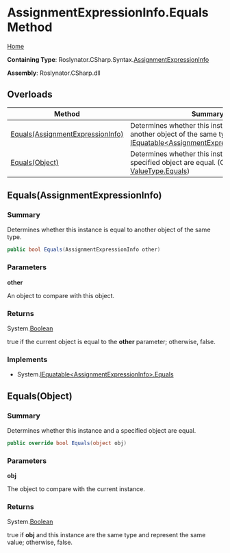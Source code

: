 # AssignmentExpressionInfo\.Equals Method

[Home](../../../../../README.md)

**Containing Type**: Roslynator\.CSharp\.Syntax\.[AssignmentExpressionInfo](../README.md)

**Assembly**: Roslynator\.CSharp\.dll

## Overloads

| Method | Summary |
| ------ | ------- |
| [Equals(AssignmentExpressionInfo)](#Roslynator_CSharp_Syntax_AssignmentExpressionInfo_Equals_Roslynator_CSharp_Syntax_AssignmentExpressionInfo_) | Determines whether this instance is equal to another object of the same type\. \(Implements [IEquatable\<AssignmentExpressionInfo>.Equals](https://docs.microsoft.com/en-us/dotnet/api/system.iequatable-1.equals)\) |
| [Equals(Object)](#Roslynator_CSharp_Syntax_AssignmentExpressionInfo_Equals_System_Object_) | Determines whether this instance and a specified object are equal\. \(Overrides [ValueType.Equals](https://docs.microsoft.com/en-us/dotnet/api/system.valuetype.equals)\) |

## Equals\(AssignmentExpressionInfo\) <a name="Roslynator_CSharp_Syntax_AssignmentExpressionInfo_Equals_Roslynator_CSharp_Syntax_AssignmentExpressionInfo_"></a>

### Summary

Determines whether this instance is equal to another object of the same type\.

```csharp
public bool Equals(AssignmentExpressionInfo other)
```

### Parameters

**other**

An object to compare with this object\.

### Returns

System\.[Boolean](https://docs.microsoft.com/en-us/dotnet/api/system.boolean)

true if the current object is equal to the **other** parameter; otherwise, false\.

### Implements

* System\.[IEquatable\<AssignmentExpressionInfo>.Equals](https://docs.microsoft.com/en-us/dotnet/api/system.iequatable-1.equals)

## Equals\(Object\) <a name="Roslynator_CSharp_Syntax_AssignmentExpressionInfo_Equals_System_Object_"></a>

### Summary

Determines whether this instance and a specified object are equal\.

```csharp
public override bool Equals(object obj)
```

### Parameters

**obj**

The object to compare with the current instance\. 

### Returns

System\.[Boolean](https://docs.microsoft.com/en-us/dotnet/api/system.boolean)

true if **obj** and this instance are the same type and represent the same value; otherwise, false\. 